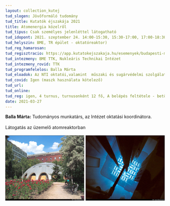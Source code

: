 ```yaml
---
layout: collection_kutej
tud_slogen: Jövőformáló tudomány
tud_title: Kutatók éjszakája 2021
title: Atomenergia közelről
tud_tipus: Csak személyes jelenléttel látogatható
tud_idopont: 2021. szeptember 24. 14:00-15:30, 15:30-17:00, 17:00-18:30, 18:30-20:00
tud_helyszin: BME, TR épület - oktatóreaktor)
tud_reg_hamarosan:
tud_regisztracio: https://app.kutatokejszakaja.hu/esemenyek/budapesti-muszaki-es-gazdasagtudomanyi-egyetem/atomenergia-kozelrol
tud_intezmeny: BME TTK, Nukleáris Technikai Intézet
tud_intezmeny_rovid: TTK
tud_programfelelos: Balla Márta
tud_eloadok: Az NTI oktatói,valamint  műszaki és sugárvédelmi szolgálat
tud_covid: Igen (maszk használata kötelező)
tud_url:
tud_online:
tud_reg: igen, 4 turnus, turnusonként 12 fő, A belépés feltétele - betöltött 16. életév!!!
date: 2021-03-27
---
```


<b>Balla Márta:</b> Tudományos munkatárs, az Intézet oktatási koordinátora.
<br><br>
Látogatás az üzemelő atomreaktorban
<br><br>
<img src="images/reaktor.jpg" max-width="500" class="center"> 

